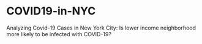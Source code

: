 # COVID19-in-NYC
Analyzing Covid-19 Cases in New York City: Is lower income neighborhood more likely to be infected with COVID-19?
